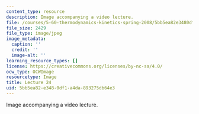```yaml
---
content_type: resource
description: Image accompanying a video lecture.
file: /courses/5-60-thermodynamics-kinetics-spring-2008/5bb5ea82e3480df1a4da893275db64e3_lec24_th.jpg
file_size: 2429
file_type: image/jpeg
image_metadata:
  caption: ''
  credit: ''
  image-alt: ''
learning_resource_types: []
license: https://creativecommons.org/licenses/by-nc-sa/4.0/
ocw_type: OCWImage
resourcetype: Image
title: Lecture 24
uid: 5bb5ea82-e348-0df1-a4da-893275db64e3
---
```

Image accompanying a video lecture.